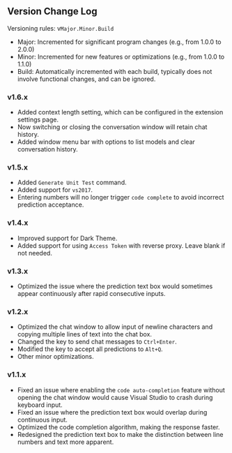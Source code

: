 ## Version Change Log

Versioning rules: v`Major.Minor.Build`

- Major: Incremented for significant program changes (e.g., from 1.0.0 to 2.0.0)
- Minor: Incremented for new features or optimizations (e.g., from 1.0.0 to 1.1.0)
- Build: Automatically incremented with each build, typically does not involve functional changes, and can be ignored.

### v1.6.x

- Added context length setting, which can be configured in the extension settings page.
- Now switching or closing the conversation window will retain chat history.
- Added window menu bar with options to list models and clear conversation history.

### v1.5.x

- Added `Generate Unit Test` command.
- Added support for `vs2017`.
- Entering numbers will no longer trigger `code complete` to avoid incorrect prediction acceptance.

### v1.4.x

- Improved support for Dark Theme.
- Added support for using `Access Token` with reverse proxy. Leave blank if not needed.

### v1.3.x

- Optimized the issue where the prediction text box would sometimes appear continuously after rapid consecutive inputs.

### v1.2.x

- Optimized the chat window to allow input of newline characters and copying multiple lines of text into the chat box.
- Changed the key to send chat messages to `Ctrl+Enter`.
- Modified the key to accept all predictions to `Alt+Q`.
- Other minor optimizations.

### v1.1.x

- Fixed an issue where enabling the `code auto-completion` feature without opening the chat window would cause Visual Studio to crash during keyboard input.
- Fixed an issue where the prediction text box would overlap during continuous input.
- Optimized the code completion algorithm, making the response faster.
- Redesigned the prediction text box to make the distinction between line numbers and text more apparent.
